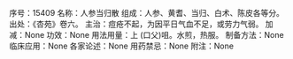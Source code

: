 序号：15409
名称：人参当归散
组成：人参、黄耆、当归、白术、陈皮各等分。
出处：《杏苑》卷六。
主治：痘疮不起，为因平日气血不足，或劳力气弱。
加减：None
功效：None
用法用量：上 (口父)咀。水煎，热服。
制备方法：None
临床应用：None
各家论述：None
用药禁忌：None
附注：None
